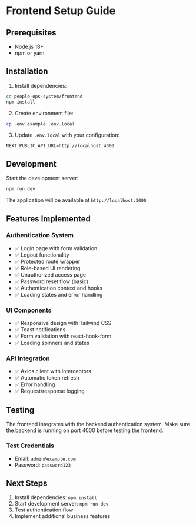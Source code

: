 # Frontend Setup Guide

## Prerequisites
- Node.js 18+ 
- npm or yarn

## Installation

1. Install dependencies:
```bash
cd people-ops-system/frontend
npm install
```

2. Create environment file:
```bash
cp .env.example .env.local
```

3. Update `.env.local` with your configuration:
```
NEXT_PUBLIC_API_URL=http://localhost:4000
```

## Development

Start the development server:
```bash
npm run dev
```

The application will be available at `http://localhost:3000`

## Features Implemented

### Authentication System
- ✅ Login page with form validation
- ✅ Logout functionality
- ✅ Protected route wrapper
- ✅ Role-based UI rendering
- ✅ Unauthorized access page
- ✅ Password reset flow (basic)
- ✅ Authentication context and hooks
- ✅ Loading states and error handling

### UI Components
- ✅ Responsive design with Tailwind CSS
- ✅ Toast notifications
- ✅ Form validation with react-hook-form
- ✅ Loading spinners and states

### API Integration
- ✅ Axios client with interceptors
- ✅ Automatic token refresh
- ✅ Error handling
- ✅ Request/response logging

## Testing

The frontend integrates with the backend authentication system. Make sure the backend is running on port 4000 before testing the frontend.

### Test Credentials
- Email: `admin@example.com`
- Password: `password123`

## Next Steps

1. Install dependencies: `npm install`
2. Start development server: `npm run dev`
3. Test authentication flow
4. Implement additional business features

